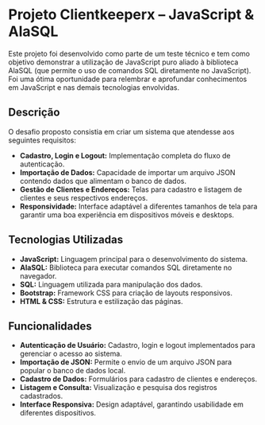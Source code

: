 # Projeto Clientkeeperx – JavaScript & AlaSQL

Este projeto foi desenvolvido como parte de um teste técnico e tem como objetivo demonstrar a utilização de JavaScript puro aliado à biblioteca AlaSQL (que permite o uso de comandos SQL diretamente no JavaScript). Foi uma ótima oportunidade para relembrar e aprofundar conhecimentos em JavaScript e nas demais tecnologias envolvidas.

## Descrição

O desafio proposto consistia em criar um sistema que atendesse aos seguintes requisitos:

- **Cadastro, Login e Logout:** Implementação completa do fluxo de autenticação.
- **Importação de Dados:** Capacidade de importar um arquivo JSON contendo dados que alimentam o banco de dados.
- **Gestão de Clientes e Endereços:** Telas para cadastro e listagem de clientes e seus respectivos endereços.
- **Responsividade:** Interface adaptável a diferentes tamanhos de tela para garantir uma boa experiência em dispositivos móveis e desktops.

## Tecnologias Utilizadas

- **JavaScript:** Linguagem principal para o desenvolvimento do sistema.
- **AlaSQL:** Biblioteca para executar comandos SQL diretamente no navegador.
- **SQL:** Linguagem utilizada para manipulação dos dados.
- **Bootstrap:** Framework CSS para criação de layouts responsivos.
- **HTML & CSS:** Estrutura e estilização das páginas.

## Funcionalidades

- **Autenticação de Usuário:** Cadastro, login e logout implementados para gerenciar o acesso ao sistema.
- **Importação de JSON:** Permite o envio de um arquivo JSON para popular o banco de dados local.
- **Cadastro de Dados:** Formulários para cadastro de clientes e endereços.
- **Listagem e Consulta:** Visualização e pesquisa dos registros cadastrados.
- **Interface Responsiva:** Design adaptável, garantindo usabilidade em diferentes dispositivos.

